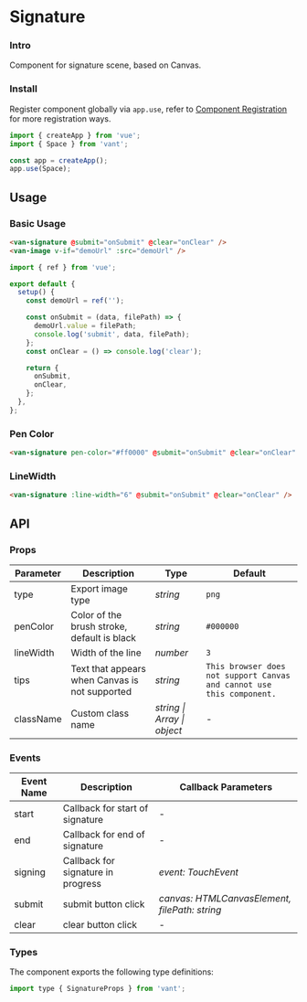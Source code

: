 # Signature

### Intro

Component for signature scene, based on Canvas.

### Install

Register component globally via `app.use`, refer to [Component Registration](#/en-US/advanced-usage#zu-jian-zhu-ce) for more registration ways.

```js
import { createApp } from 'vue';
import { Space } from 'vant';

const app = createApp();
app.use(Space);
```

## Usage

### Basic Usage

```html
<van-signature @submit="onSubmit" @clear="onClear" />
<van-image v-if="demoUrl" :src="demoUrl" />
```

```js
import { ref } from 'vue';

export default {
  setup() {
    const demoUrl = ref('');

    const onSubmit = (data, filePath) => {
      demoUrl.value = filePath;
      console.log('submit', data, filePath);
    };
    const onClear = () => console.log('clear');

    return {
      onSubmit,
      onClear,
    };
  },
};
```

### Pen Color

```html
<van-signature pen-color="#ff0000" @submit="onSubmit" @clear="onClear" />
```

### LineWidth

```html
<van-signature :line-width="6" @submit="onSubmit" @clear="onClear" />
```

## API

### Props

| Parameter | Description | Type | Default |
| --- | --- | --- | --- |
| type | Export image type | _string_ | `png` |
| penColor | Color of the brush stroke, default is black | _string_ | `#000000` |
| lineWidth | Width of the line | _number_ | `3` |
| tips | Text that appears when Canvas is not supported | _string_ | `This browser does not support Canvas and cannot use this component.` |
| className | Custom class name | _string \| Array \| object_ | - |

### Events

| Event Name | Description | Callback Parameters |
| --- | --- | --- |
| start | Callback for start of signature | - |
| end | Callback for end of signature | - |
| signing | Callback for signature in progress | _event: TouchEvent_ |
| submit | submit button click | _canvas: HTMLCanvasElement, filePath: string_ |
| clear | clear button click | - |

### Types

The component exports the following type definitions:

```js
import type { SignatureProps } from 'vant';
```
